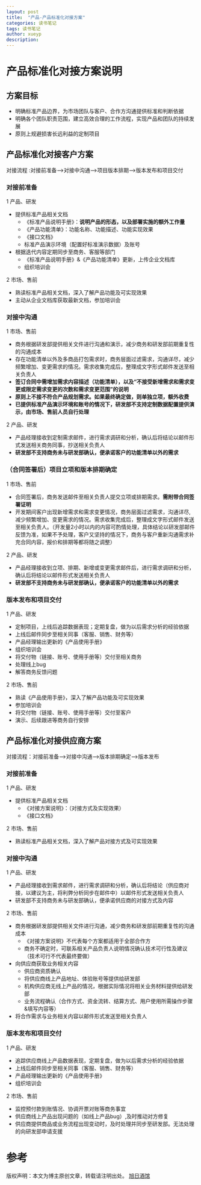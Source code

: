 ```yaml
---
layout: post
title:  "产品-产品标准化对接方案"
categories: 读书笔记
tags: 读书笔记
author: xueyp
description:
---
```


# 产品标准化对接方案说明
## 方案目标

- 明确标准产品边界，为市场团队与客户、合作方沟通提供标准和判断依据
- 明确各个团队职责范围，建立高效合理的工作流程，实现产品和团队的持续发展
- 原则上规避损害长远利益的定制项目

## 产品标准化对接客户方案

对接流程 :对接前准备-->对接中沟通-->项目版本排期-->版本发布和项目交付

### 对接前准备
1 产品、研发

- 提供标准产品相关文档
	- 《标准产品说明手册》：**说明产品的形态，以及部署实施的额外工作量**
	- 《产品功能清单》：功能名称、功能描述、功能实现效果
	- 《接口文档》
	- 标准产品演示环境（配置好标准演示数据）及账号
- 根据迭代内容定期同步至商务、客服等部门
	- 《标准产品说明手册》&《产品功能清单》更新，上传企业文档库
	- 组织培训会

2 市场、售前

- 熟读标准产品相关文档，深入了解产品功能及可实现效果
- 主动从企业文档库获取最新文档，参加培训会

### 对接中沟通

1 市场、售前

- 商务根据研发部提供相关文件进行沟通和演示，减少商务和研发部前期重复性的沟通成本
- 存在功能清单以外及多商品打包需求时，商务层面过滤需求，沟通详尽，减少频繁增加、变更需求的情况。需求收集完成后，整理成文字形式邮件发送至相关负责人
- **签订合同中需增加需求内容描述（功能清单），以及“不接受新增需求和需求变更或限定需求变更的次数和需求变更范围”的说明**
- **原则上不接不符合产品规划需求。如果最终确定做，则单独立项，额外收费**
- **已提供标准产品演示环境和账号的情况下，研发部不支持定制数据配置提供演示，由市场、售前人员自行处理**

2 产品、研发

- 产品经理接收到定制需求邮件，进行需求调研和分析，确认后将结论以邮件形式发送相关商务同事，抄送相关负责人
- **研发部不支持商务未与研发部确认，便承诺客户的功能清单以外的需求**

### （合同签署后）项目立项和版本排期确定

1 市场、售前

- 合同签署后，商务发送邮件至相关负责人提交立项或排期需求。**需附带合同签署证明**
- 开发期间客户出现新增需求和需求变更情况，商务层面过滤需求，沟通详尽, 减少频繁增加、变更需求的情况。需求收集完成后，整理成文字形式邮件发送至相关负责人。（开发量2小时以内的内容可酌情处理，具体结论以研发部邮件反馈为准，如果不予处理，客户又坚持的情况下，商务与客户重新沟通需求补充合同内容，报价和排期等都将随之调整）

2 产品、研发

- 产品经理接收到立项、排期、新增或变更需求邮件后，进行需求调研和分析，确认后将结论以邮件形式发送相关负责人
- **研发部不支持商务未与研发部确认，便承诺客户的功能清单以外的需求**


### 版本发布和项目交付

1 产品、研发

- 定制项目，上线后追踪数据表现；定期复盘，做为以后需求分析的经验依据
- 上线后邮件同步至相关同事（客服、销售、财务等）
- 产品经理输出更新的《产品使用手册》
- 组织培训会
- 将交付物（链接、账号、使用手册等）交付至相关商务
- 处理线上bug
- 解答商务反馈问题

2 市场、售前

- 熟读《产品使用手册》，深入了解产品功能及可实现效果
- 参加培训会
- 将交付物（链接、账号、使用手册等）交付至客户
- 演示、后续跟进等商务自行安排

## 产品标准化对接供应商方案

对接流程：对接前准备-->对接中沟通-->版本排期确定-->版本发布

### 对接前准备

1 产品、研发

- 提供标准产品相关文档
	- 《对接方案说明》：（对接方式及实现效果）
	- 《接口文档》

2 市场、售前

- 熟读标准产品相关文档，深入了解产品对接方式及可实现效果

### 对接中沟通

1 产品、研发

- 产品经理接收到需求邮件，进行需求调研和分析，确认后将结论（供应商对接，以建议为主，将利弊分析同步在邮件中）以邮件形式发送相关负责人
- 研发部不支持商务未与研发部确认，便承诺供应商的对接方式及内容

2 市场、售前

- 商务根据研发部提供相关文件进行沟通，减少商务和研发部前期重复性的沟通成本
	- 《对接方案说明》不代表每个方案都适用于全部合作方
	- 商务不确定时，可联系相关产品负责人说明情况确认技术可行性及建议（技术可行不代表最终要做）
- 向供应商获取业务相关内容
	- 供应商资质确认
	- 将供应商线上产品地址、体验账号等提供给研发部
	- 机构供应商无线上产品的情况，根据实际情况将相关业务材料提供给研发部
	- 业务流程确认（合作方式、资金流转、结算方式、用户使用所需操作步骤&填写内容等）
- 将合作需求与业务相关内容以邮件形式发送至相关负责人

### 版本发布和项目交付

1 产品、研发

- 追踪供应商线上产品数据表现，定期复盘，做为以后需求分析的经验依据
- 上线后邮件同步至相关同事（客服、销售、财务等）
- 产品经理输出更新的《产品使用手册》
- 组织培训会

2 市场、售前

- 监控预付款到账情况、协调开票对账等商务事宜
- 供应商线上产品出现问题的（如线上产品bug）,及时推动对方修复
- 供应商提供商品或业务流程出现变动时，及时处理并同步至研发部。无法处理的向研发部申请支援


参考
============

版权声明：本文为博主原创文章，转载请注明出处。 [旭日酒馆](https://xueyp.github.io/)
